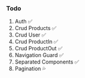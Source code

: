 ### Todo
1. Auth ✅
2. Crud Products ✅
3. Crud User ✅
4. Crud ProductIn ✅
5. Crud ProductOut ✅
6. Navigation Guard ✅
7. Separated Components ✅
8. Pagination 💦
